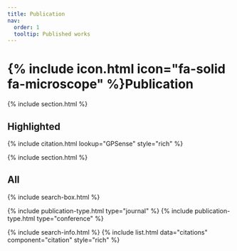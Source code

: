 ```yaml
---
title: Publication
nav:
  order: 1
  tooltip: Published works
---
```


# {% include icon.html icon="fa-solid fa-microscope" %}Publication

{% include section.html %}

## Highlighted

{% include citation.html lookup="GPSense" style="rich" %}

{% include section.html %}

## All

{% include search-box.html %}

{% include publication-type.html type="journal" %}
{% include publication-type.html type="conference" %}

{% include search-info.html %}
{% include list.html data="citations" component="citation" style="rich" %}
